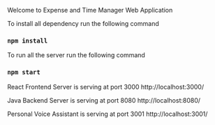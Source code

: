 Welcome to Expense and Time Manager Web Application

To install all dependency run the following command

### `npm install`

To run all the server run the following command

### `npm start`

React Frontend Server is serving at port 3000
http://localhost:3000/

Java Backend Server is serving at port 8080
http://localhost:8080/

Personal Voice Assistant is serving at port 3001
http://localhost:3001/

